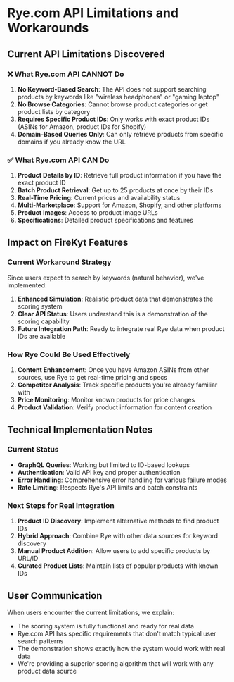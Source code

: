 # Rye.com API Limitations and Workarounds

## Current API Limitations Discovered

### ❌ What Rye.com API CANNOT Do
1. **No Keyword-Based Search**: The API does not support searching products by keywords like "wireless headphones" or "gaming laptop"
2. **No Browse Categories**: Cannot browse product categories or get product lists by category
3. **Requires Specific Product IDs**: Only works with exact product IDs (ASINs for Amazon, product IDs for Shopify)
4. **Domain-Based Queries Only**: Can only retrieve products from specific domains if you already know the URL

### ✅ What Rye.com API CAN Do
1. **Product Details by ID**: Retrieve full product information if you have the exact product ID
2. **Batch Product Retrieval**: Get up to 25 products at once by their IDs
3. **Real-Time Pricing**: Current prices and availability status
4. **Multi-Marketplace**: Support for Amazon, Shopify, and other platforms
5. **Product Images**: Access to product image URLs
6. **Specifications**: Detailed product specifications and features

## Impact on FireKyt Features

### Current Workaround Strategy
Since users expect to search by keywords (natural behavior), we've implemented:

1. **Enhanced Simulation**: Realistic product data that demonstrates the scoring system
2. **Clear API Status**: Users understand this is a demonstration of the scoring capability
3. **Future Integration Path**: Ready to integrate real Rye data when product IDs are available

### How Rye Could Be Used Effectively
1. **Content Enhancement**: Once you have Amazon ASINs from other sources, use Rye to get real-time pricing and specs
2. **Competitor Analysis**: Track specific products you're already familiar with
3. **Price Monitoring**: Monitor known products for price changes
4. **Product Validation**: Verify product information for content creation

## Technical Implementation Notes

### Current Status
- **GraphQL Queries**: Working but limited to ID-based lookups
- **Authentication**: Valid API key and proper authentication
- **Error Handling**: Comprehensive error handling for various failure modes
- **Rate Limiting**: Respects Rye's API limits and batch constraints

### Next Steps for Real Integration
1. **Product ID Discovery**: Implement alternative methods to find product IDs
2. **Hybrid Approach**: Combine Rye with other data sources for keyword discovery
3. **Manual Product Addition**: Allow users to add specific products by URL/ID
4. **Curated Product Lists**: Maintain lists of popular products with known IDs

## User Communication
When users encounter the current limitations, we explain:
- The scoring system is fully functional and ready for real data
- Rye.com API has specific requirements that don't match typical user search patterns
- The demonstration shows exactly how the system would work with real data
- We're providing a superior scoring algorithm that will work with any product data source